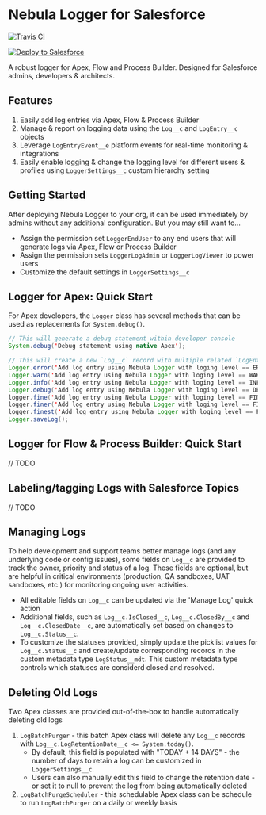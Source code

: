 # Nebula Logger for Salesforce
[![Travis CI](https://img.shields.io/travis/jongpie/NebulaLogger/master.svg)](https://travis-ci.org/jongpie/NebulaLogger)

<a href="https://githubsfdeploy.herokuapp.com" target="_blank">
    <img alt="Deploy to Salesforce" src="https://raw.githubusercontent.com/afawcett/githubsfdeploy/master/deploy.png">
</a>

A robust logger for Apex, Flow and Process Builder. Designed for Salesforce admins, developers & architects.

## Features
1. Easily add log entries via Apex, Flow & Process Builder
2. Manage & report on logging data using the `Log__c` and `LogEntry__c` objects
3. Leverage `LogEntryEvent__e` platform events for real-time monitoring & integrations
4. Easily enable logging & change the logging level for different users & profiles using `LoggerSettings__c` custom hierarchy setting


## Getting Started
After deploying Nebula Logger to your org, it can be used immediately by admins without any additional configuration. But you may still want to...
* Assign the permission set `LoggerEndUser` to any end users that will generate logs via Apex, Flow or Process Builder
* Assign the permission sets `LoggerLogAdmin` or `LoggerLogViewer` to power users
* Customize the default settings in `LoggerSettings__c`

## Logger for Apex: Quick Start
For Apex developers, the `Logger` class has several methods that can be used as replacements for `System.debug()`.

```java
// This will generate a debug statement within developer console
System.debug('Debug statement using native Apex');

// This will create a new `Log__c` record with multiple related `LogEntry__c` records
Logger.error('Add log entry using Nebula Logger with loging level == ERROR');
Logger.warn('Add log entry using Nebula Logger with loging level == WARN');
Logger.info('Add log entry using Nebula Logger with loging level == INFO');
Logger.debug('Add log entry using Nebula Logger with loging level == DEBUG');
logger.fine('Add log entry using Nebula Logger with loging level == FINE');
logger.finer('Add log entry using Nebula Logger with loging level == FINER');
logger.finest('Add log entry using Nebula Logger with loging level == FINEST');
Logger.saveLog();
```

## Logger for Flow & Process Builder: Quick Start
// TODO

## Labeling/tagging Logs with Salesforce Topics
// TODO

## Managing Logs
To help development and support teams better manage logs (and any underlying code or config issues), some fields on `Log__c` are provided to track the owner, priority and status of a log. These fields are optional, but are helpful in critical environments (production, QA sandboxes, UAT sandboxes, etc.) for monitoring ongoing user activities.
* All editable fields on `Log__c` can be updated via the 'Manage Log' quick action
* Additional fields, such as `Log__c.IsClosed__c`, `Log__c.ClosedBy__c` and `Log__c.ClosedDate__c`, are automatically set based on changes to `Log__c.Status__c`.
* To customize the statuses provided, simply update the picklist values for `Log__c.Status__c` and create/update corresponding records in the custom metadata type `LogStatus__mdt`. This custom metadata type controls which statuses are considerd closed and resolved.

## Deleting Old Logs
Two Apex classes are provided out-of-the-box to handle automatically deleting old logs
1. `LogBatchPurger` - this batch Apex class will delete any `Log__c` records with `Log__c.LogRetentionDate__c <= System.today()`.
   * By default, this field is populated with "TODAY + 14 DAYS" - the number of days to retain a log can be customized in `LoggerSettings__c`.
   * Users can also manually edit this field to change the retention date - or set it to null to prevent the log from being automatically deleted
2. `LogBatchPurgeScheduler` - this schedulable Apex class can be schedule to run `LogBatchPurger` on a daily or weekly basis